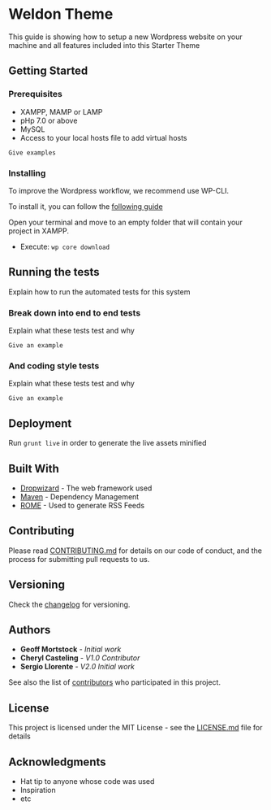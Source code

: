 # Weldon Theme

This guide is showing how to setup a new Wordpress website on your machine and all features included into this Starter 
Theme

## Getting Started


### Prerequisites

* XAMPP, MAMP or LAMP 
* pHp 7.0 or above
* MySQL
* Access to your local hosts file to add virtual hosts

```
Give examples
```

### Installing

To improve the Wordpress workflow, we recommend use WP-CLI.

To install it, you can follow the [following guide](https://wp-cli.org/)

Open your terminal and move to an empty folder that will contain your project in XAMPP.

* Execute: ```wp core download```


## Running the tests

Explain how to run the automated tests for this system

### Break down into end to end tests

Explain what these tests test and why

```
Give an example
```

### And coding style tests

Explain what these tests test and why

```
Give an example
```

## Deployment

Run ```grunt live``` in order to generate the live assets minified

## Built With

* [Dropwizard](http://www.dropwizard.io/1.0.2/docs/) - The web framework used
* [Maven](https://maven.apache.org/) - Dependency Management
* [ROME](https://rometools.github.io/rome/) - Used to generate RSS Feeds

## Contributing

Please read [CONTRIBUTING.md](https://gist.github.com/PurpleBooth/b24679402957c63ec426) for details on our code of conduct, and the process for submitting pull requests to us.

## Versioning

Check the [changelog](changelog.md) for versioning.

## Authors

* **Geoff Mortstock** - *Initial work*
* **Cheryl Casteling** - *V1.0 Contributor*
* **Sergio Llorente** - *V2.0 Initial work*

See also the list of [contributors](https://github.com/your/project/contributors) who participated in this project.

## License

This project is licensed under the MIT License - see the [LICENSE.md](LICENSE.md) file for details

## Acknowledgments

* Hat tip to anyone whose code was used
* Inspiration
* etc

